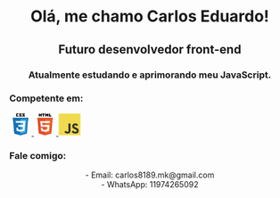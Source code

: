 <center>
<h1 align="center">Olá, me chamo Carlos Eduardo!</h1>
<h2 align="center">Futuro desenvolvedor front-end</h2>
<h3>Atualmente estudando e aprimorando meu JavaScript.</h3>
<h3 align="left"> Competente em:</h3>
<p align="left"> <a href="https://www.w3schools.com/css/" target="_blank" rel="noreferrer"> <img src="https://raw.githubusercontent.com/devicons/devicon/master/icons/css3/css3-original-wordmark.svg" alt="css3" width="40" height="40"/> </a> <a href="https://www.w3.org/html/" target="_blank" rel="noreferrer"> <img src="https://raw.githubusercontent.com/devicons/devicon/master/icons/html5/html5-original-wordmark.svg" alt="html5" width="40" height="40"/> </a> <a href="https://developer.mozilla.org/en-US/docs/Web/JavaScript" target="_blank" rel="noreferrer"> <img src="https://raw.githubusercontent.com/devicons/devicon/master/icons/javascript/javascript-original.svg" alt="javascript" width="40" height="40"/> </a> </p>
<h3 align="left">Fale comigo:</h3>
- Email: carlos8189.mk@gmail.com
<br>
- WhatsApp: 11974265092
</center>
